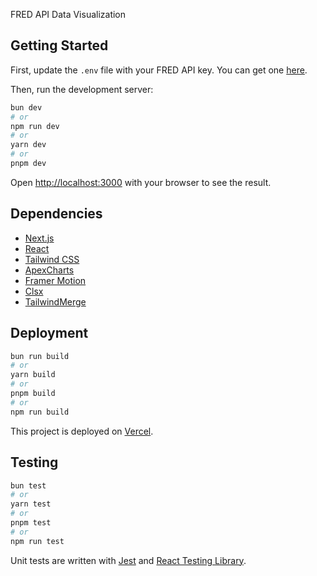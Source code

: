 FRED API Data Visualization

## Getting Started

First, update the `.env` file with your FRED API key. You can get one [here](https://research.stlouisfed.org/useraccount/login/secure/).

Then, run the development server:

```bash
bun dev
# or
npm run dev
# or
yarn dev
# or
pnpm dev
```

Open [http://localhost:3000](http://localhost:3000) with your browser to see the result.

## Dependencies

- [Next.js](https://nextjs.org/)
- [React](https://reactjs.org/)
- [Tailwind CSS](https://tailwindcss.com/)
- [ApexCharts](https://apexcharts.com)
- [Framer Motion](https://www.framer.com/motion/)
- [Clsx](https://npmjs.com/clsx)
- [TailwindMerge](https://npmjs.com/tailwindcss-merge)

## Deployment

```bash
bun run build
# or
yarn build
# or
pnpm build
# or
npm run build
```

This project is deployed on [Vercel](https://vercel.com/).

## Testing

```bash
bun test
# or
yarn test
# or
pnpm test
# or
npm run test
```

Unit tests are written with [Jest](https://jestjs.io/) and [React Testing Library](https://testing-library.com/docs/react-testing-library/intro/).
